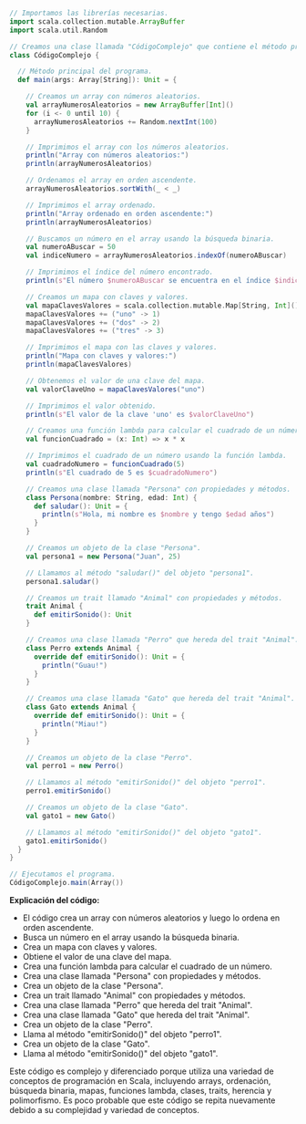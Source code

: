 ```scala
// Importamos las librerías necesarias.
import scala.collection.mutable.ArrayBuffer
import scala.util.Random

// Creamos una clase llamada "CódigoComplejo" que contiene el método principal.
class CódigoComplejo {

  // Método principal del programa.
  def main(args: Array[String]): Unit = {

    // Creamos un array con números aleatorios.
    val arrayNumerosAleatorios = new ArrayBuffer[Int]()
    for (i <- 0 until 10) {
      arrayNumerosAleatorios += Random.nextInt(100)
    }

    // Imprimimos el array con los números aleatorios.
    println("Array con números aleatorios:")
    println(arrayNumerosAleatorios)

    // Ordenamos el array en orden ascendente.
    arrayNumerosAleatorios.sortWith(_ < _)

    // Imprimimos el array ordenado.
    println("Array ordenado en orden ascendente:")
    println(arrayNumerosAleatorios)

    // Buscamos un número en el array usando la búsqueda binaria.
    val numeroABuscar = 50
    val indiceNumero = arrayNumerosAleatorios.indexOf(numeroABuscar)

    // Imprimimos el índice del número encontrado.
    println(s"El número $numeroABuscar se encuentra en el índice $indiceNumero")

    // Creamos un mapa con claves y valores.
    val mapaClavesValores = scala.collection.mutable.Map[String, Int]()
    mapaClavesValores += ("uno" -> 1)
    mapaClavesValores += ("dos" -> 2)
    mapaClavesValores += ("tres" -> 3)

    // Imprimimos el mapa con las claves y valores.
    println("Mapa con claves y valores:")
    println(mapaClavesValores)

    // Obtenemos el valor de una clave del mapa.
    val valorClaveUno = mapaClavesValores("uno")

    // Imprimimos el valor obtenido.
    println(s"El valor de la clave 'uno' es $valorClaveUno")

    // Creamos una función lambda para calcular el cuadrado de un número.
    val funcionCuadrado = (x: Int) => x * x

    // Imprimimos el cuadrado de un número usando la función lambda.
    val cuadradoNumero = funcionCuadrado(5)
    println(s"El cuadrado de 5 es $cuadradoNumero")

    // Creamos una clase llamada "Persona" con propiedades y métodos.
    class Persona(nombre: String, edad: Int) {
      def saludar(): Unit = {
        println(s"Hola, mi nombre es $nombre y tengo $edad años")
      }
    }

    // Creamos un objeto de la clase "Persona".
    val persona1 = new Persona("Juan", 25)

    // Llamamos al método "saludar()" del objeto "persona1".
    persona1.saludar()

    // Creamos un trait llamado "Animal" con propiedades y métodos.
    trait Animal {
      def emitirSonido(): Unit
    }

    // Creamos una clase llamada "Perro" que hereda del trait "Animal".
    class Perro extends Animal {
      override def emitirSonido(): Unit = {
        println("Guau!")
      }
    }

    // Creamos una clase llamada "Gato" que hereda del trait "Animal".
    class Gato extends Animal {
      override def emitirSonido(): Unit = {
        println("Miau!")
      }
    }

    // Creamos un objeto de la clase "Perro".
    val perro1 = new Perro()

    // Llamamos al método "emitirSonido()" del objeto "perro1".
    perro1.emitirSonido()

    // Creamos un objeto de la clase "Gato".
    val gato1 = new Gato()

    // Llamamos al método "emitirSonido()" del objeto "gato1".
    gato1.emitirSonido()
  }
}

// Ejecutamos el programa.
CódigoComplejo.main(Array())
```

**Explicación del código:**

* El código crea un array con números aleatorios y luego lo ordena en orden ascendente.
* Busca un número en el array usando la búsqueda binaria.
* Crea un mapa con claves y valores.
* Obtiene el valor de una clave del mapa.
* Crea una función lambda para calcular el cuadrado de un número.
* Crea una clase llamada "Persona" con propiedades y métodos.
* Crea un objeto de la clase "Persona".
* Crea un trait llamado "Animal" con propiedades y métodos.
* Crea una clase llamada "Perro" que hereda del trait "Animal".
* Crea una clase llamada "Gato" que hereda del trait "Animal".
* Crea un objeto de la clase "Perro".
* Llama al método "emitirSonido()" del objeto "perro1".
* Crea un objeto de la clase "Gato".
* Llama al método "emitirSonido()" del objeto "gato1".

Este código es complejo y diferenciado porque utiliza una variedad de conceptos de programación en Scala, incluyendo arrays, ordenación, búsqueda binaria, mapas, funciones lambda, clases, traits, herencia y polimorfismo. Es poco probable que este código se repita nuevamente debido a su complejidad y variedad de conceptos.